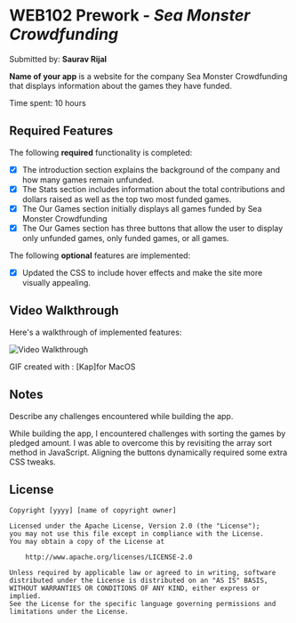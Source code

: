 # WEB102 Prework - *Sea Monster Crowdfunding*

Submitted by: **Saurav Rijal**

**Name of your app** is a website for the company Sea Monster Crowdfunding that displays information about the games they have funded.

Time spent: 10 hours

## Required Features

The following **required** functionality is completed:

* [x] The introduction section explains the background of the company and how many games remain unfunded.
* [x] The Stats section includes information about the total contributions and dollars raised as well as the top two most funded games.
* [x] The Our Games section initially displays all games funded by Sea Monster Crowdfunding
* [x] The Our Games section has three buttons that allow the user to display only unfunded games, only funded games, or all games.

The following **optional** features are implemented:

* [x] Updated the CSS to include hover effects and make the site more visually appealing.


## Video Walkthrough

Here's a walkthrough of implemented features:

<img src='[./Video Walkthrough.gif](https://imgur.com/gallery/website-walkthrough-fXfJRZL)' title='Video Walkthrough' width='' alt='Video Walkthrough' />

<blockquote class="imgur-embed-pub" lang="en" data-id="a/U34PEke" data-context="false" ><a href="//imgur.com/a/U34PEke"></a></blockquote><script async src="//s.imgur.com/min/embed.js" charset="utf-8"></script>

GIF created with : [Kap]for MacOS

## Notes

Describe any challenges encountered while building the app.

While building the app, I encountered challenges with sorting the games by pledged amount. I was able to overcome this by revisiting the array sort method in JavaScript. Aligning the buttons dynamically required some extra CSS tweaks.

## License

    Copyright [yyyy] [name of copyright owner]

    Licensed under the Apache License, Version 2.0 (the "License");
    you may not use this file except in compliance with the License.
    You may obtain a copy of the License at

        http://www.apache.org/licenses/LICENSE-2.0

    Unless required by applicable law or agreed to in writing, software
    distributed under the License is distributed on an "AS IS" BASIS,
    WITHOUT WARRANTIES OR CONDITIONS OF ANY KIND, either express or implied.
    See the License for the specific language governing permissions and
    limitations under the License.

